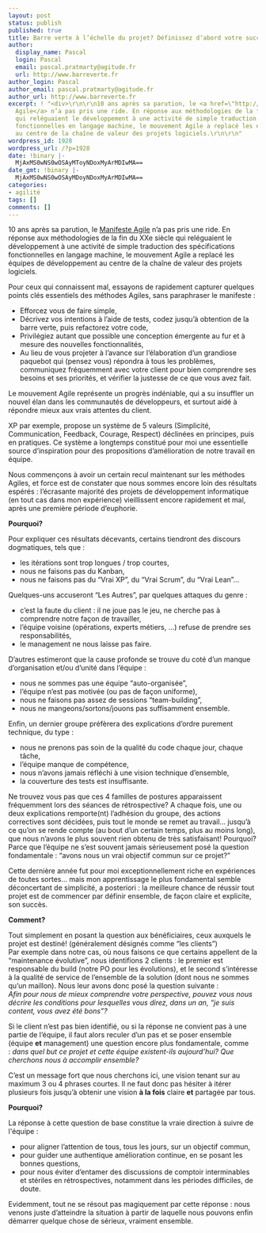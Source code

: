 ```yaml
---
layout: post
status: publish
published: true
title: Barre verte à l’échelle du projet? Définissez d’abord votre succès!
author:
  display_name: Pascal
  login: Pascal
  email: pascal.pratmarty@agitude.fr
  url: http://www.barreverte.fr
author_login: Pascal
author_email: pascal.pratmarty@agitude.fr
author_url: http://www.barreverte.fr
excerpt: ! "<div>\r\n\r\n10 ans après sa parution, le <a href=\"http://agilemanifesto.org/iso/fr/\">Manifeste
  Agile</a> n’a pas pris une ride. En réponse aux méthodologies de la fin du XXe siècle
  qui reléguaient le développement à une activité de simple traduction des spécifications
  fonctionnelles en langage machine, le mouvement Agile a replacé les équipes de développement
  au centre de la chaîne de valeur des projets logiciels.\r\n\r\n"
wordpress_id: 1928
wordpress_url: /?p=1928
date: !binary |-
  MjAxMS0wNS0wOSAyMToyNDoxMyArMDIwMA==
date_gmt: !binary |-
  MjAxMS0wNS0wOSAyMDoyNDoxMyArMDIwMA==
categories:
- agilité
tags: []
comments: []
---
```

<div>
<p>10 ans après sa parution, le <a href="http://agilemanifesto.org/iso/fr/">Manifeste Agile</a> n’a pas pris une ride. En réponse aux méthodologies de la fin du XXe siècle qui reléguaient le développement à une activité de simple traduction des spécifications fonctionnelles en langage machine, le mouvement Agile a replacé les équipes de développement au centre de la chaîne de valeur des projets logiciels.</p>
<p><a id="more"></a><a id="more-1928"></a>Pour ceux qui connaissent mal, essayons de rapidement capturer quelques points clés essentiels des méthodes Agiles, sans paraphraser le manifeste :</p>
<ul>
<li>Efforcez vous de faire simple,</li>
<li>Décrivez vos intentions à l’aide de tests, codez jusqu’à obtention de la barre verte, puis refactorez votre code,</li>
<li>Privilégiez autant que possible une conception émergente au fur et à mesure des nouvelles fonctionnalités,</li>
<li>Au lieu de vous projeter à l’avance sur l’élaboration d’un grandiose paquebot qui (pensez vous) répondra à tous les problèmes, communiquez fréquemment avec votre client pour bien comprendre ses besoins et ses priorités, et vérifier la justesse de ce que vous avez fait.</li>
</ul>
<p>Le mouvement Agile représente un progrès indéniable, qui a su insuffler un nouvel élan dans les communautés de développeurs, et surtout aidé à répondre mieux aux vrais attentes du client.</p>
<p>XP par exemple, propose un système de 5 valeurs (Simplicité, Communication, Feedback, Courage, Respect) déclinées en principes, puis en pratiques. Ce système a longtemps constitué pour moi une essentielle source d’inspiration pour des propositions d’amélioration de notre travail en équipe.</p>
<p>Nous commençons à avoir un certain recul maintenant sur les méthodes Agiles, et force est de constater que nous sommes encore loin des résultats espérés : l’écrasante majorité des projets de développement informatique (en tout cas dans mon expérience) vieillissent encore rapidement et mal, après une première période d’euphorie.</p>
<p><strong>Pourquoi?</strong></p>
<p>Pour expliquer ces résultats décevants, certains tiendront des discours dogmatiques, tels que :</p>
<ul>
<li>les itérations sont trop longues / trop courtes,</li>
<li>nous ne faisons pas du Kanban,</li>
<li>nous ne faisons pas du “Vrai XP”, du “Vrai Scrum”, du “Vrai Lean”…</li>
</ul>
<p>Quelques-uns accuseront “Les Autres”, par quelques attaques du genre :</p>
<ul>
<li>c’est la faute du client : il ne joue pas le jeu, ne cherche pas à comprendre notre façon de travailler,</li>
<li>l’équipe voisine (opérations, experts métiers, …) refuse de prendre ses responsabilités,</li>
<li>le management ne nous laisse pas faire.</li>
</ul>
<p>D’autres estimeront que la cause profonde se trouve du coté d’un manque d’organisation et/ou d’unité dans l’équipe :</p>
<ul>
<li>nous ne sommes pas une équipe “auto-organisée”,</li>
<li>l’équipe n’est pas motivée (ou pas de façon uniforme),</li>
<li>nous ne faisons pas assez de sessions “team-building”,</li>
<li>nous ne mangeons/sortons/jouons pas suffisamment ensemble.</li>
</ul>
<p>Enfin, un dernier groupe préfèrera des explications d’ordre purement technique, du type :</p>
<ul>
<li>nous ne prenons pas soin de la qualité du code chaque jour, chaque tâche,</li>
<li>l’équipe manque de compétence,</li>
<li>nous n’avons jamais réfléchi à une vision technique d’ensemble,</li>
<li>la couverture des tests est insuffisante.</li>
</ul>
<p>Ne trouvez vous pas que ces 4 familles de postures apparaissent fréquemment lors des séances de rétrospective? A chaque fois, une ou deux explications remporte(nt) l’adhésion du groupe, des actions correctives sont décidées, puis tout le monde se remet au travail… jusqu’à ce qu’on se rende compte (au bout d’un certain temps, plus au moins long), que nous n’avons le plus souvent rien obtenu de très satisfaisant! Pourquoi? Parce que l’équipe ne s’est souvent jamais sérieusement posé la question fondamentale : “avons nous un vrai objectif commun sur ce projet?”</p>
<p>Cette dernière année fut pour moi exceptionnellement riche en expériences de toutes sortes… mais mon apprentissage le plus fondamental semble déconcertant de simplicité, a posteriori : la meilleure chance de réussir tout projet est de commencer par définir ensemble, de façon claire et explicite, son succès.</p>
<p><strong>Comment?</strong></p>
<p>Tout simplement en posant la question aux bénéficiaires, ceux auxquels le projet est destiné! (généralement désignés comme “les clients”)<br />
Par exemple dans notre cas, où nous faisons ce que certains appellent de la “maintenance évolutive”, nous identifions 2 clients : le premier est responsable du build (notre PO pour les évolutions), et le second s’intéresse à la qualité de service de l’ensemble de la solution (dont nous ne sommes qu’un maillon). Nous leur avons donc posé la question suivante :<br />
<em>Afin pour nous de mieux comprendre votre perspective, pouvez vous nous décrire les conditions pour lesquelles vous direz, dans un an, “je suis content, vous avez été bons”?</em></p>
<p>Si le client n’est pas bien identifié, ou si la réponse ne convient pas à une partie de l’équipe, il faut alors reculer d’un pas et se poser ensemble (équipe <strong>et</strong> management) une question encore plus fondamentale, comme : <em>dans quel but ce projet et cette équipe existent-ils aujourd’hui? Que cherchons nous à accomplir ensemble?</em></p>
<p>C’est un message fort que nous cherchons ici, une vision tenant sur au maximum 3 ou 4 phrases courtes. Il ne faut donc pas hésiter à itérer plusieurs fois jusqu’à obtenir une vision <strong>à la fois</strong> claire <strong>et</strong> partagée par tous.</p>
<p><strong>Pourquoi?</strong></p>
<p>La réponse à cette question de base constitue la vraie direction à suivre de l'équipe :</p>
<ul>
<li>pour aligner l’attention de tous, tous les jours, sur un objectif commun,</li>
<li>pour guider une authentique amélioration continue, en se posant les bonnes questions,</li>
<li>pour nous éviter d’entamer des discussions de comptoir interminables et stériles en rétrospectives, notamment dans les périodes difficiles, de doute.</li>
</ul>
<p>Evidemment, tout ne se résout pas magiquement par cette réponse : nous venons juste d’atteindre la situation à partir de laquelle nous pouvons enfin démarrer quelque chose de sérieux, vraiment ensemble.</p>
<p>&nbsp;</p>
</div>
